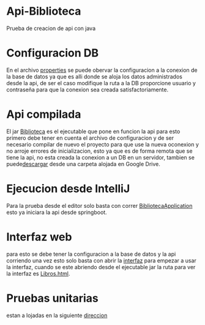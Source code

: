 # Api-Biblioteca
Prueba de creacion de api con java

# Configuracion DB
En el archivo [properties](src/main/resources/application.properties) se puede obervar la configuracion a la conexion de la base de datos ya que es alli donde se aloja los datos administrados desde la api, de ser el caso modifique la ruta a la DB proporcione usuario y contraseña para que la conexion sea creada satisfactoriamente.

# Api compilada
El jar [Biblioteca](src/main/java/com/example/Biblioteca/Biblioteca-0.0.1-SNAPSHOT.jar)  es el ejecutable que pone en funcion la api para esto primero debe tener en cuenta el archivo de configuracion y de ser necesario compilar de nuevo el proyecto para que use la nueva oconexion y no arroje errores de inicializacion, esto ya que es de forma remota que se tiene la api, no esta creada la conexion a un DB en un servidor,
tambien se puede[descargar](https://drive.google.com/drive/folders/1rEW0SsZAKPcaFV0ILigsvkKnsExYQxv5) desde una carpeta alojada en Google Drive.

# Ejecucion desde IntelliJ
Para la prueba desde el editor solo basta con correr [BibliotecaApplication](src/main/java/com/example/Biblioteca/BibliotecaApplication.java) esto ya iniciara la api desde springboot.

# Interfaz web
para esto se debe tener la configuracion a la base de datos y la api corriendo una vez esto solo basta con abrir la [interfaz](src/main/resources/static/Libros.html) para empezar a usar la interfaz, cuando se este abriendo desde el ejecutable jar la ruta para ver la interfaz es [Libros.html](http://localhost:8080/Libros.html).

# Pruebas unitarias

estan a lojadas en la siguiente [direccion](src/test/java/com/example/Biblioteca/ApiTest.java)